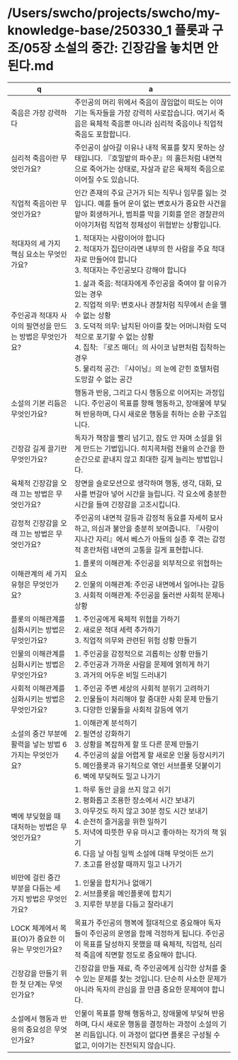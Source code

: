 # /Users/swcho/projects/swcho/my-knowledge-base/250330_1 플롯과 구조/05장 소설의 중간: 긴장감을 놓치면 안 된다.md

 q  | a
--- | ---
죽음은 가장 강력하다	| 주인공의 머리 위에서 죽음이 끊임없이 떠도는 이야기는 독자들을 가장 강력히 사로잡습니다. 여기서 죽음은 육체적 죽음뿐 아니라 심리적 죽음이나 직업적 죽음도 포함합니다.
심리적 죽음이란 무엇인가요?	| 주인공이 살아갈 이유나 내적 목표를 찾지 못하는 상태입니다. 『호밀밭의 파수꾼』의 홀든처럼 내면적으로 죽어가는 상태로, 자살과 같은 육체적 죽음으로 이어질 수도 있습니다.
직업적 죽음이란 무엇인가요?	| 인간 존재의 주요 근거가 되는 직무나 임무를 잃는 것입니다. 예를 들어 운이 없는 변호사가 중요한 사건을 맡아 회생하거나, 범죄를 막을 기회를 얻은 경찰관의 이야기처럼 직업적 정체성이 위협받는 상황입니다.
적대자의 세 가지 핵심 요소는 무엇인가요?	| 1. 적대자는 사람이어야 합니다<br/>2. 적대자가 집단이라면 내부의 한 사람을 주요 적대자로 만들어야 합니다<br/>3. 적대자는 주인공보다 강해야 합니다
주인공과 적대자 사이의 필연성을 만드는 방법은 무엇인가요?	| 1. 삶과 죽음: 적대자에게 주인공을 죽여야 할 이유가 있는 경우<br/>2. 직업적 의무: 변호사나 경찰처럼 직무에서 손을 뗄 수 없는 상황<br/>3. 도덕적 의무: 납치된 아이를 찾는 어머니처럼 도덕적으로 포기할 수 없는 상황<br/>4. 집착: 『로즈 매더』의 사이코 남편처럼 집착하는 경우<br/>5. 물리적 공간: 『샤이닝』의 눈에 갇힌 호텔처럼 도망갈 수 없는 공간
소설의 기본 리듬은 무엇인가요?	| 행동과 반응, 그리고 다시 행동으로 이어지는 과정입니다. 주인공이 목표를 향해 행동하고, 장애물에 부딪혀 반응하며, 다시 새로운 행동을 취하는 순환 구조입니다.
긴장감 길게 끌기란 무엇인가요?	| 독자가 책장을 빨리 넘기고, 잠도 안 자며 소설을 읽게 만드는 기법입니다. 히치콕처럼 전율의 순간을 한순간으로 끝내지 않고 최대한 길게 늘리는 방법입니다.
육체적 긴장감을 오래 끄는 방법은 무엇인가요?	| 장면을 슬로모션으로 생각하며 행동, 생각, 대화, 묘사를 번갈아 넣어 시간을 늘립니다. 각 요소에 충분한 시간을 들여 긴장감을 고조시킵니다.
감정적 긴장감을 오래 끄는 방법은 무엇인가요?	| 주인공의 내면적 갈등과 감정적 동요를 자세히 묘사하고, 의심과 불안을 충분히 보여줍니다. 『사랑이 지나간 자리』에서 베스가 아들의 실종 후 겪는 감정적 혼란처럼 내면의 고통을 길게 표현합니다.
이해관계의 세 가지 유형은 무엇인가요?	| 1. 플롯의 이해관계: 주인공을 외부적으로 위협하는 요소<br/>2. 인물의 이해관계: 주인공 내면에서 일어나는 갈등<br/>3. 사회적 이해관계: 주인공을 둘러싼 사회적 문제나 상황
플롯의 이해관계를 심화시키는 방법은 무엇인가요?	| 1. 주인공에게 육체적 위협을 가하기<br/>2. 새로운 적대 세력 추가하기<br/>3. 직업적 의무와 관련된 위험 상황 만들기
인물의 이해관계를 심화시키는 방법은 무엇인가요?	| 1. 주인공을 감정적으로 괴롭히는 상황 만들기<br/>2. 주인공과 가까운 사람을 문제에 얽히게 하기<br/>3. 과거의 어두운 비밀 드러내기
사회적 이해관계를 심화시키는 방법은 무엇인가요?	| 1. 주인공 주변 세상의 사회적 분위기 고려하기<br/>2. 인물들이 처리해야 할 중대한 사회 문제 만들기<br/>3. 다양한 인물들을 사회적 갈등에 엮기
소설의 중간 부분에 활력을 넣는 방법 6가지는 무엇인가요?	| 1. 이해관계 분석하기<br/>2. 필연성 강화하기<br/>3. 상황을 복잡하게 할 또 다른 문제 만들기<br/>4. 주인공의 삶을 어렵게 할 새로운 인물 등장시키기<br/>5. 메인플롯과 유기적으로 엮인 서브플롯 덧붙이기<br/>6. 벽에 부딪혀도 밀고 나가기
벽에 부딪혔을 때 대처하는 방법은 무엇인가요?	| 1. 하루 동안 글을 쓰지 않고 쉬기<br/>2. 평화롭고 조용한 장소에서 시간 보내기<br/>3. 아무것도 하지 않고 30분 정도 시간 보내기<br/>4. 순전히 즐거움을 위한 일하기<br/>5. 저녁에 따뜻한 우유 마시고 좋아하는 작가의 책 읽기<br/>6. 다음 날 아침 일찍 소설에 대해 무엇이든 쓰기<br/>7. 초고를 완성할 때까지 밀고 나가기
비만에 걸린 중간 부분을 다듬는 세 가지 방법은 무엇인가요?	| 1. 인물을 합치거나 없애기<br/>2. 서브플롯을 메인플롯에 합치기<br/>3. 지루한 부분을 다듬고 잘라내기
LOCK 체계에서 목표(O)가 중요한 이유는 무엇인가요?	| 목표가 주인공의 행복에 절대적으로 중요해야 독자들이 주인공의 운명을 함께 걱정하게 됩니다. 주인공이 목표를 달성하지 못했을 때 육체적, 직업적, 심리적 죽음에 직면할 정도로 중요해야 합니다.
긴장감을 만들기 위한 첫 단계는 무엇인가요?	| 긴장감을 만들 재료, 즉 주인공에게 심각한 상처를 줄 수 있는 문제를 찾는 것입니다. 단순히 사소한 문제가 아니라 독자의 관심을 끌 만큼 중요한 문제여야 합니다.
소설에서 행동과 반응의 중요성은 무엇인가요?	| 인물이 목표를 향해 행동하고, 장애물에 부딪혀 반응하며, 다시 새로운 행동을 결정하는 과정이 소설의 기본 리듬입니다. 이 과정이 없다면 플롯은 구성될 수 없고, 이야기는 진전되지 않습니다.
